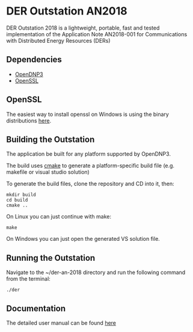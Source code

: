 # DER Outstation AN2018

DER Outstation 2018 is a lightweight, portable, fast and tested implementation of the Application Note AN2018-001 for Communications with Distributed Energy Resources (DERs)

## Dependencies

* [OpenDNP3](https://github.com/dnp3/opendnp3/)
* [OpenSSL](https://www.openssl.org/)

## OpenSSL

The easiest way to install openssl on Windows is using the binary distributions [here](https://slproweb.com/products/Win32OpenSSL.html).

## Building the Outstation

The application be built for any platform supported by OpenDNP3.

The build uses [cmake](https://cmake.org/) to generate a platform-specific build file (e.g. makefile or visual studio solution)

To generate the build files, clone the repository and CD into it, then:

```
mkdir build
cd build
cmake ..
```

On Linux you can just continue with make:

```
make
```

On Windows you can just open the generated VS solution file.

## Running the Outstation 

Navigate to the ~/der-an-2018 directory and run the following command from the terminal:  
```
./der
```

## Documentation

The detailed user manual can be found [here](https://www.epri.com)